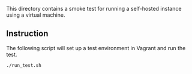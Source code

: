 This directory contains a smoke test for running a self-hosted instance using a virtual machine.

## Instruction

The following script will set up a test environment in Vagrant and run the test.

```
./run_test.sh
```
